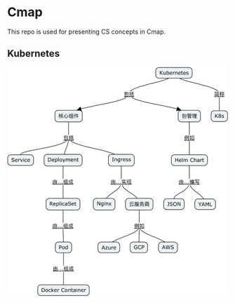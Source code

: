 # Cmap
This repo is used for presenting CS concepts in Cmap.

## Kubernetes
![kubernetes](https://github.com/TokenJan/Cmap/blob/master/Kubernetes/Kubernetes.png?raw=true)
